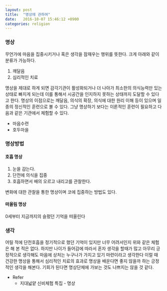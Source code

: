 ```yaml
---
layout: post
title:  "명상에 관하여"
date:   2016-10-07 15:46:12 +0900
categories: religion
---
```


### 명상
무언가에 마음을 집중시키거나 혹은 생각을 잠재우는 행위를 뜻한다. 크게 아래와 같이 분류가 가능하다.

1. 깨달음
2. 심리적인 치료

명상을 제대로 하게 되면 감각기관이 활성화되거나 더 나아가 최소한의 의식능력만 있는 상태로 빠지게 되는데 이를 통해서 시공간을 인지하지 못하는 상태까지 도달할 수 있다고 한다.
명상의 이점으로는 깨달음, 의식의 확장, 의식에 대한 원리 이해 등이 있으며 일종의 정신적인 훈련으로 볼 수 있다.
그냥 명상하기 보다는 이론적인 훈련이 필요하고 다음과 같은 기관에서 체험할 수 있다.

- 마음수련
- 호두마을

### 명상방법

#### 호흡 명상

1. 눈을 감는다.
2. 단전에 의식을 집중
3. 호흡하면서 배의 오르고 내리고를 관찰한다.

변화에 대한 관찰을 통한 명상이며 코에 집중하는 방법도 있다.

#### 떠올림 명상
0세부터 지금까지의 슬펐던 기억을 떠올린다

### 생각
어릴 적에 단전호흡을 정기적으로 했던 기억이 있지만 너무 어려서인지 위와 같은 체험은 해 본 적은 없다. 하지만 나이가 들어감에 따라서 혼자 생각을 할때가 많고 아무리 긍정적으로 생각해도 마음에 상처는 누구나가 가지고 있기 마련이라고 생각한다 이럴 때 건강한 명상을 통해서 심리적인 치료의 효과로 명상을 배운다면 좋지 않을까 하는 긍정적인 생각을 해본다. 기회가 된다면 명상단체에 가보는 것도 나쁘지는 않을 것 같다.

- Refer
  - 지대넓얕 신비체험 특집 - 명상
